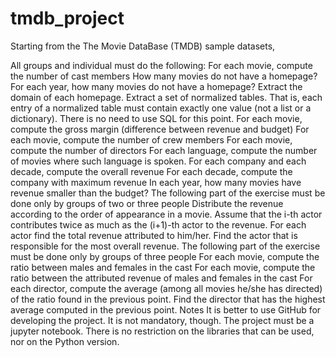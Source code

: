 # tmdb_project
Starting from the The Movie DataBase (TMDB) sample datasets,

All groups and individual must do the following:
For each movie, compute the number of cast members
How many movies do not have a homepage?
For each year, how many movies do not have a homepage?
Extract the domain of each homepage.
Extract a set of normalized tables. That is, each entry of a normalized table must contain exactly one value (not a list or a dictionary). There is no need to use SQL for this point.
For each movie, compute the gross margin (difference between revenue and budget)
For each movie, compute the number of crew members
For each movie, compute the number of directors
For each language, compute the number of movies where such language is spoken.
For each company and each decade, compute the overall revenue
For each decade, compute the company with maximum revenue
In each year, how many movies have revenue smaller than the budget?
The following part of the exercise must be done only by groups of two or three people
Distribute the revenue according to the order of appearance in a movie. Assume that the i-th actor contributes twice as much as the (i+1)-th actor to the revenue.
For each actor find the total revenue attributed to him/her.
Find the actor that is responsible for the most overall revenue.
The following part of the exercise must be done only by groups of three people
For each movie, compute the ratio between males and females in the cast
For each movie, compute the ratio between the attributed revenue of males and females in the cast
For each director, compute the average (among all movies he/she has directed) of the ratio found in the previous point.
Find the director that has the highest average computed in the previous point.
Notes
It is better to use GitHub for developing the project. It is not mandatory, though.
The project must be a jupyter notebook.
There is no restriction on the libraries that can be used, nor on the Python version.

